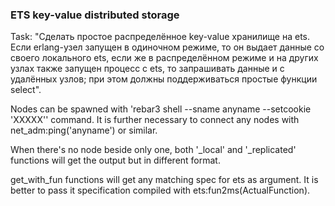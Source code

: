 ### ETS key-value distributed storage

Task: "Сделать простое распределённое key-value хранилище на ets. Если erlang-узел запущен в одиночном режиме, то он выдает данные со своего локального ets, если же в распределённом режиме и на других узлах также запущен процесс с ets, то запрашивать данные и с удалённых узлов; при этом должны поддерживаться простые функции select".

Nodes can be spawned with 'rebar3 shell --sname anyname --setcookie 'XXXXX'' command. It is further necessary to connect any nodes with net_adm:ping('anyname') or similar. 

When there's no node beside only one, both '_local' and '_replicated' functions will get the output but in different format.

get_with_fun functions will get any matching spec for ets as argument. It is better to pass it specification compiled with ets:fun2ms(ActualFunction).